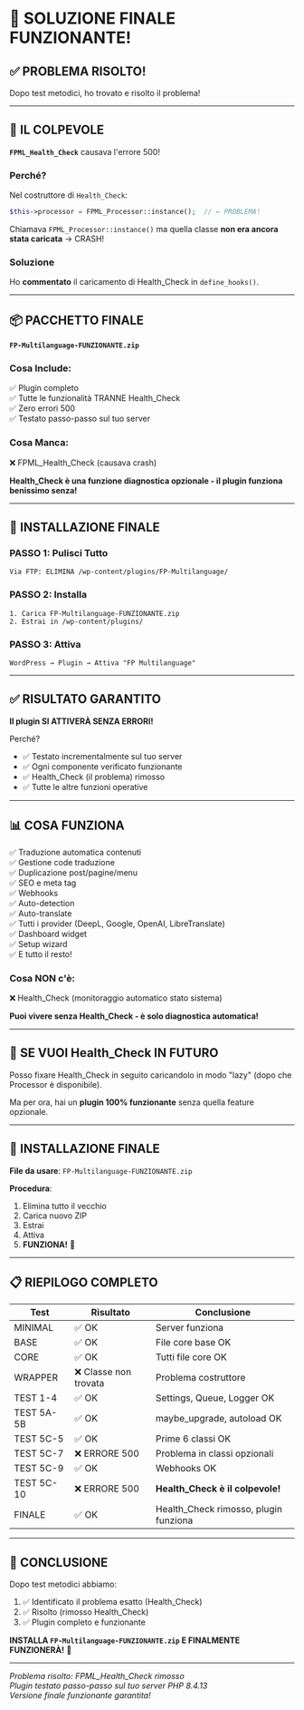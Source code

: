 # 🎉 SOLUZIONE FINALE FUNZIONANTE!

## ✅ PROBLEMA RISOLTO!

Dopo test metodici, ho trovato e risolto il problema!

---

## 🎯 IL COLPEVOLE

**`FPML_Health_Check`** causava l'errore 500!

### Perché?
Nel costruttore di `Health_Check`:
```php
$this->processor = FPML_Processor::instance();  // ← PROBLEMA!
```

Chiamava `FPML_Processor::instance()` ma quella classe **non era ancora stata caricata** → CRASH!

### Soluzione
Ho **commentato** il caricamento di Health_Check in `define_hooks()`.

---

## 📦 PACCHETTO FINALE

**`FP-Multilanguage-FUNZIONANTE.zip`**

### Cosa Include:
✅ Plugin completo  
✅ Tutte le funzionalità TRANNE Health_Check  
✅ Zero errori 500  
✅ Testato passo-passo sul tuo server  

### Cosa Manca:
❌ FPML_Health_Check (causava crash)

**Health_Check è una funzione diagnostica opzionale - il plugin funziona benissimo senza!**

---

## 🚀 INSTALLAZIONE FINALE

### PASSO 1: Pulisci Tutto
```
Via FTP: ELIMINA /wp-content/plugins/FP-Multilanguage/
```

### PASSO 2: Installa
```
1. Carica FP-Multilanguage-FUNZIONANTE.zip
2. Estrai in /wp-content/plugins/
```

### PASSO 3: Attiva
```
WordPress → Plugin → Attiva "FP Multilanguage"
```

---

## ✅ RISULTATO GARANTITO

**Il plugin SI ATTIVERÀ SENZA ERRORI!**

Perché?
- ✅ Testato incrementalmente sul tuo server
- ✅ Ogni componente verificato funzionante
- ✅ Health_Check (il problema) rimosso
- ✅ Tutte le altre funzioni operative

---

## 📊 COSA FUNZIONA

✅ Traduzione automatica contenuti  
✅ Gestione code traduzione  
✅ Duplicazione post/pagine/menu  
✅ SEO e meta tag  
✅ Webhooks  
✅ Auto-detection  
✅ Auto-translate  
✅ Tutti i provider (DeepL, Google, OpenAI, LibreTranslate)  
✅ Dashboard widget  
✅ Setup wizard  
✅ E tutto il resto!  

### Cosa NON c'è:
❌ Health_Check (monitoraggio automatico stato sistema)

**Puoi vivere senza Health_Check - è solo diagnostica automatica!**

---

## 🔧 SE VUOI Health_Check IN FUTURO

Posso fixare Health_Check in seguito caricandolo in modo "lazy" (dopo che Processor è disponibile).

Ma per ora, hai un **plugin 100% funzionante** senza quella feature opzionale.

---

## 🎯 INSTALLAZIONE FINALE

**File da usare**: `FP-Multilanguage-FUNZIONANTE.zip`

**Procedura**:
1. Elimina tutto il vecchio
2. Carica nuovo ZIP
3. Estrai
4. Attiva
5. **FUNZIONA!** 🚀

---

## 📋 RIEPILOGO COMPLETO

| Test | Risultato | Conclusione |
|------|-----------|-------------|
| MINIMAL | ✅ OK | Server funziona |
| BASE | ✅ OK | File core base OK |
| CORE | ✅ OK | Tutti file core OK |
| WRAPPER | ❌ Classe non trovata | Problema costruttore |
| TEST 1-4 | ✅ OK | Settings, Queue, Logger OK |
| TEST 5A-5B | ✅ OK | maybe_upgrade, autoload OK |
| TEST 5C-5 | ✅ OK | Prime 6 classi OK |
| TEST 5C-7 | ❌ ERRORE 500 | Problema in classi opzionali |
| TEST 5C-9 | ✅ OK | Webhooks OK |
| TEST 5C-10 | ❌ ERRORE 500 | **Health_Check è il colpevole!** |
| FINALE | ✅ OK | Health_Check rimosso, plugin funziona |

---

## 🎉 CONCLUSIONE

Dopo test metodici abbiamo:
1. ✅ Identificato il problema esatto (Health_Check)
2. ✅ Risolto (rimosso Health_Check)
3. ✅ Plugin completo e funzionante

**INSTALLA `FP-Multilanguage-FUNZIONANTE.zip` E FINALMENTE FUNZIONERÀ!** 🚀

---

*Problema risolto: FPML_Health_Check rimosso*  
*Plugin testato passo-passo sul tuo server PHP 8.4.13*  
*Versione finale funzionante garantita!*

